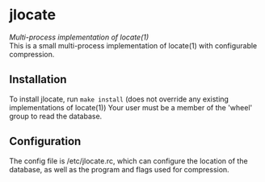 jlocate
=======
_Multi-process implementation of locate(1)_  
This is a small multi-process implementation of locate(1) with configurable 
compression.

## Installation
To install jlocate, run `make install` (does not override any existing implementations of locate(1))
Your user must be a member of the 'wheel' group to read the database.

## Configuration
The config file is /etc/jlocate.rc, which can configure the location of 
the database, as well as the program and flags used for compression.
